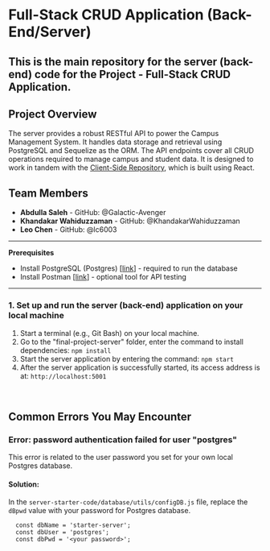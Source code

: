 # Full-Stack CRUD Application (Back-End/Server)
This is the main repository for the server (back-end) code for the Project - Full-Stack CRUD Application.
----------
## Project Overview

The server provides a robust RESTful API to power the Campus Management System. It handles data storage and retrieval using PostgreSQL and Sequelize as the ORM. The API endpoints cover all CRUD operations required to manage campus and student data. It is designed to work in tandem with the [Client-Side Repository](https://github.com/Galactic-Avenger/Full-Stack-CRUD-Application-client-front-end-), which is built using React.


## Team Members
- **Abdulla Saleh** - GitHub: @Galactic-Avenger
- **Khandakar Wahiduzzaman** - GitHub: @KhandakarWahiduzzaman
- **Leo Chen** - GitHub: @lc6003


----------
**Prerequisites**
- Install PostgreSQL (Postgres) [[link](https://www.postgresql.org/download/)] - required to run the database
- Install Postman [[link](https://www.postman.com/downloads/)] - optional tool for API testing 
----------
### 1. Set up and run the server (back-end) application on your local machine
1.	Start a terminal (e.g., Git Bash) on your local machine.
2.  Go to the "final-project-server" folder, enter the command to install dependencies: `npm install` 
3.	Start the server application by entering the command: `npm start` 
4.	After the server application is successfully started, its access address is at: `http://localhost:5001` 

<br/>

## Common Errors You May Encounter
### Error: password authentication failed for user "postgres"
This error is related to the user password you set for your own local Postgres database. 
#### Solution:
In the `server-starter-code/database/utils/configDB.js` file, replace the `dBpwd` value with your password for Postgres database.

```
  const dbName = 'starter-server';
  const dbUser = 'postgres';
  const dbPwd = '<your password>';
```
